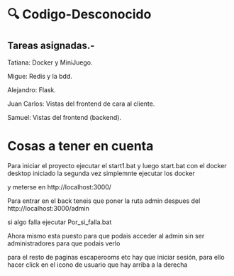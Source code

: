 # 🔍 Codigo-Desconocido

## Tareas asignadas.-

Tatiana: Docker y MiniJuego.

Migue: Redis y la bdd.

Alejandro: Flask.

Juan Carlos: Vistas del frontend de cara al cliente.

Samuel: Vistas del frontend (backend).
  
# Cosas a tener en cuenta

Para iniciar el proyecto ejecutar el start1.bat y luego start.bat con el docker desktop iniciado la segunda vez simplemnte ejecutar los docker

y meterse en  http://localhost:3000/

Para entrar en el back teneis que poner la ruta admin despues del http://localhost:3000/admin

si algo falla ejecutar Por_si_falla.bat 

Ahora mismo esta puesto para que podais acceder al admin sin ser administradores para que podais verlo

para el resto de paginas escaperooms etc hay que iniciar sesión, para ello hacer click en el icono de usuario que hay arriba a la derecha

